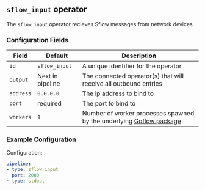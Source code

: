 ## `sflow_input` operator

The `sflow_input` operator recieves Sflow messages from network devices

### Configuration Fields

| Field        | Default             | Description                                                                                   |
| ---          | ---                 | ---                                                                                           |
| `id`         | `sflow_input`       | A unique identifier for the operator                                                          |
| `output`     | Next in pipeline    | The connected operator(s) that will receive all outbound entries                              |
| `address`    | `0.0.0.0`           | The ip address to bind to                                                                     |
| `port`       | required            | The port to bind to                                                                           |
| `workers`    | `1`                 | Number of worker processes spawned by the underlying [Goflow package](https://github.com/cloudflare/goflow)  |

### Example Configuration

Configuration:
```yaml
pipeline:
- type: sflow_input
  port: 2000
- type: stdout
```